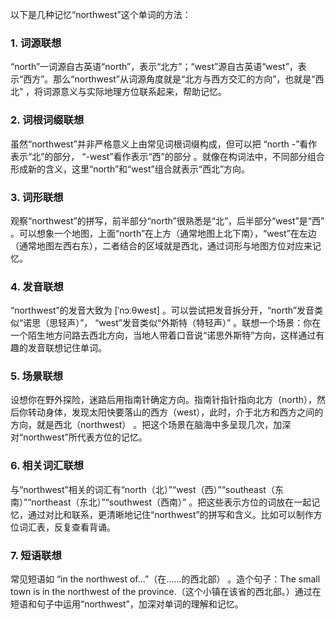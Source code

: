 以下是几种记忆“northwest”这个单词的方法：

### 1. 词源联想
“north”一词源自古英语“north”，表示“北方”；“west”源自古英语“west”，表示“西方”。那么“northwest”从词源角度就是“北方与西方交汇的方向”，也就是“西北” ，将词源意义与实际地理方位联系起来，帮助记忆。

### 2. 词根词缀联想
虽然“northwest”并非严格意义上由常见词根词缀构成，但可以把 “north -”看作表示“北”的部分， “-west”看作表示“西”的部分 。就像在构词法中，不同部分组合形成新的含义，这里“north”和“west”组合就表示“西北”方向。

### 3. 词形联想
观察“northwest”的拼写，前半部分“north”很熟悉是“北”，后半部分“west”是“西” 。可以想象一个地图，上面“north”在上方（通常地图上北下南），“west”在左边（通常地图左西右东），二者结合的区域就是西北，通过词形与地图方位对应来记忆。

### 4. 发音联想
“northwest”的发音大致为 [ˈnɔːθwest] 。可以尝试把发音拆分开，“north”发音类似“诺思（思轻声）”， “west”发音类似“外斯特（特轻声）” 。联想一个场景：你在一个陌生地方问路去西北方向，当地人带着口音说“诺思外斯特”方向，这样通过有趣的发音联想记住单词。

### 5. 场景联想
设想你在野外探险，迷路后用指南针确定方向。指南针指针指向北方（north），然后你转动身体，发现太阳快要落山的西方（west），此时，介于北方和西方之间的方向，就是西北（northwest） 。把这个场景在脑海中多呈现几次，加深对“northwest”所代表方位的记忆。

### 6. 相关词汇联想
与“northwest”相关的词汇有“north（北）”“west（西）”“southeast（东南）”“northeast（东北）”“southwest（西南）” 。把这些表示方位的词放在一起记忆，通过对比和联系，更清晰地记住“northwest”的拼写和含义。比如可以制作方位词汇表，反复查看背诵。

### 7. 短语联想
常见短语如 “in the northwest of...”（在……的西北部） 。造个句子：The small town is in the northwest of the province.（这个小镇在该省的西北部。）通过在短语和句子中运用“northwest”，加深对单词的理解和记忆。 